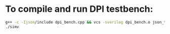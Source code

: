 # To compile and run DPI testbench:

```bash
g++ -c -Ijson/include dpi_bench.cpp && vcs -sverilog dpi_bench.o json_testbench.v test_run_dir/json_vcd.JsonTester493020450/GCDInner.v
./simv
```

